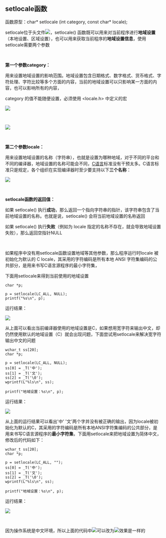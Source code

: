 ## setlocale函数

函数原型：char* setlocale (int category, const char* locale);

setlocale位于头文件![](https://www.linuxidc.com/upload/2019_08/190802204767222.jpg)，setlocale() 函数既可以用来对当前程序进行**地域设置**（本地设置、区域设置），也可以用来获取当前程序的**地域设置信息**，使用setlocale需要两个参数

 

**第一个参数category：**

用来设置地域设置的影响范围。地域设置包含日期格式、数字格式、货币格式、字符处理、字符比较等多个方面的内容，当前的地域设置可以只影响某一方面的内容，也可以影响所有的内容，

category 的值不能随便设置，必须使用 <locale.h> 中定义的宏

![](https://www.linuxidc.com/upload/2019_08/190802204767223.jpg)

 

![](https://www.linuxidc.com/upload/2019_08/190802204767224.jpg)

 

**第二个参数locale：**

用来设置地域设置的名称（字符串），也就是设置为哪种地域，对于不同的平台和不同的编译器，地域设置的名称可能会不同，[C语言](https://www.linuxidc.com/topicnews.aspx?tid=18)标准没有干预太多。C语言标准只是规定，各个组织在实现编译器时至少要支持以下**三个名称**：

![](https://www.linuxidc.com/upload/2019_08/190802204767225.jpg)

 

**setlocale函数的返回值：**

如果 setlocale() 执行**成功**，那么返回一个指向字符串的指针，该字符串包含了当前地域设置的名称。也就是说，setlocale() 会将当前地域设置的名称返回

如果 setlocale() 执行**失败**（例如为 locale 指定的名称不存在，就会导致地域设置失败），那么返回空指针NULL

 

如果程序中没有用setlocale函数设置地域等其他参数，那么程序运行时locale 被初始化为默认的 C locale，其采用的字符编码是所有本地 ANSI 字符集编码的公共部分，是用来书写C语言源程序的最小字符集，

下面用setlocale来得到当前使用的地域设置

```
char *p;

p = setlocale(LC_ALL, NULL);
printf("%s\n", p);
```

运行结果：

![](https://www.linuxidc.com/upload/2019_08/190802204767226.jpg)

从上面可以看出当前编译器使用的地域设置是C，如果想用宽字符来输出中文，却仍然使用默认的地域设置（C）就会出现问题，下面尝试用setlocale来解决宽字符输出中文的问题

```
wchar_t ss[20];
char *p;

p = setlocale(LC_ALL, NULL);
ss[0] = _T('中');
ss[1] = _T('文');
ss[2] = _T('\0');
wprintf(L"%ls\n", ss);

printf("地域设置：%s\n", p);
```

运行结果：

![](https://www.linuxidc.com/upload/2019_08/190802204767227.jpg)

从上面的运行结果可以看出'中' '文'两个字并没有被正确的输出，因为locale被初始化为默认的C，其采用的字符编码是所有本地ANSI字符集编码的公共部分，是用来书写C语言源程序的**最小字符集**，下面用setlocale来把地域设置为简体中文，修改后的代码如下：

```
wchar_t ss[20];
char *p;

p = setlocale(LC_ALL, "");
ss[0] = _T('中');
ss[1] = _T('文');
ss[2] = _T('\0');
wprintf(L"%ls\n", ss);

printf("地域设置：%s\n", p);
```

运行结果：

![](https://www.linuxidc.com/upload/2019_08/190802204767228.jpg)

 

因为操作系统是中文环境，所以上面的代码中![](https://www.linuxidc.com/upload/2019_08/190802204767229.jpg)可以改为![](https://www.linuxidc.com/upload/2019_08/1908022047672210.jpg)效果是一样的

